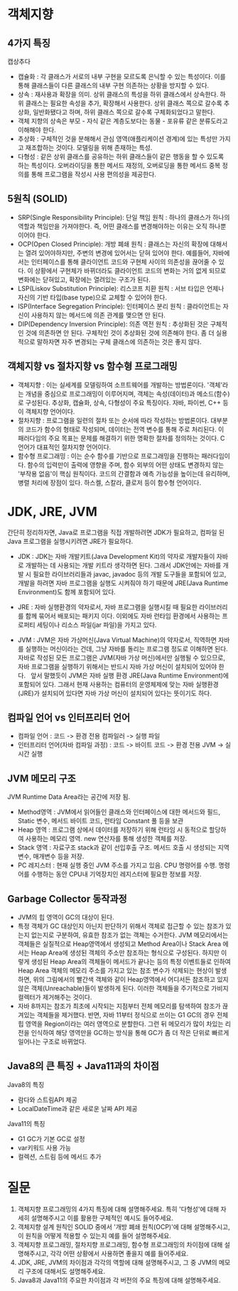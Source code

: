 # 객체지향
## 4가지 특징
캡상추다  
- 캡슐화 : 각 클래스가 서로의 내부 구현을 모르도록 은닉할 수 있는 특성이다. 이를 통해 클래스들이 다른 클래스의 내부 구현 의존하는 상황을 방지할 수 있다. 
- 상속 : 재사용과 확장을 의미. 상위 클래스의 특성을 하위 클래스에서 상속한다. 하위 클래스는 필요한 속성을 추가, 확장해서 사용한다. 상위 클래스 쪽으로 갈수록 추상화, 일반화됐다고 하며, 하위 클래스 쪽으로 갈수록 구체화되었다고 말한다.
- 객체 지향의 상속은 부모 - 자식 같은 계층도보다는 동물 - 포유류 같은 분류도라고 이해해야 한다. 
- 추상화 : 구체적인 것을 분해해서 관심 영역(애플리케이션 경계)에 있는 특성만 가지고 재조합하는 것이다. 모델링을 위해 존재하는 특성. 
- 다형성 : 같은 상위 클래스를 공유하는 하위 클래스들이 같은 행동을 할 수 있도록 하는 특성이다. 오버라이딩을 통한 메서드 재정의, 오버로딩을 통한 메서드 중복 정의를 통해 프로그램을 작성시 사용 편의성을 제공한다. 
## 5원칙 (SOLID)
- SRP(Single Responsibility Principle): 단일 책임 원칙 : 하나의 클래스가 하나의 역할과 책임만을 가져야한다. 즉, 어떤 클래스를 변경해야하는 이유는 오직 하나뿐이어야 한다.
- OCP(Open Closed Principle): 개방 폐쇄 원칙 : 클래스는 자신의 확장에 대해서는 열려 있어야하지만, 주변의 변경에 있어서는 닫혀 있어야 한다. 예를들어, 자바에서는 인터페이스를 통해 클라이언트 코드와 구현체 사이의 의존성을 끊어줄 수 있다. 이 상황에서 구현체가 바뀌더라도 클라이언트 코드의 변화는 거의 없게 되므로 변화에는 닫혀있고, 확장에는 열려있는 구조가 된다. 
- LSP(Liskov Substitution Principle): 리스코프 치환 원칙 : 서브 타입은 언제나 자신의 기반 타입(base type)으로 교체할 수 있어야 한다. 
- ISP(Interface Segregation Principle): 인터페이스 분리 원칙 : 클라이언트는 자신이 사용하지 않는 메서드에 의존 관계를 맺으면 안 된다.
- DIP(Dependency Inversion Principle): 의존 역전 원칙 : 추상화된 것은 구체적인 것에 의존하면 안 된다. 구체적인 것이 추상화된 것에 의존해야 한다. 좀 더 실용적으로 말하자면 자주 변경되는 구체 클래스에 의존하는 것은 좋지 않다.

## 객체지향 vs 절차지향 vs 함수형 프로그래밍
- 객체지향 : 이는 실세계를 모델링하여 소프트웨어를 개발하는 방법론이다. '객체'라는 개념을 중심으로 프로그래밍이 이루어지며, 객체는 속성(데이터)과 메소드(함수)로 구성된다. 추상화, 캡슐화, 상속, 다형성이 주요 특징이다. 자바, 파이썬, C++ 등이 객체지향 언어이다.
- 절차지향 : 프로그램을 일련의 절차 또는 순서에 따라 작성하는 방법론이다. 대부분의 코드가 함수의 형태로 작성되며, 데이터는 전역 변수를 통해 주로 처리된다. 이 패러다임의 주요 목표는 문제를 해결하기 위한 명확한 절차를 정의하는 것이다. C 언어가 대표적인 절차지향 언어이다.
- 함수형 프로그래밍 : 이는 순수 함수를 기반으로 프로그래밍을 진행하는 패러다임이다. 함수의 입력만이 출력에 영향을 주며, 함수 외부의 어떤 상태도 변경하지 않는 '부작용 없음'이 핵심 원칙이다. 코드의 간결함과 예측 가능성을 높이는데 유리하며, 병렬 처리에 장점이 있다. 하스켈, 스칼라, 클로저 등이 함수형 언어이다.

# JDK, JRE, JVM
간단히 정리하자면, Java로 프로그램을 직접 개발하려면 JDK가 필요하고, 컴파일 된 Java 프로그램을 실행시키려면 JRE가 필요하다.

- JDK : JDK는 자바 개발키트(Java Development Kit)의 약자로 개발자들이 자바로 개발하는 데 사용되는 개발 키트라 생각하면 된다.
  그래서 JDK안에는 자바를 개발 시 필요한 라이브러리들과 javac, javadoc 등의 개발 도구들을 포함되어 있고, 개발을 하려면 자바 프로그램을 실행도 시켜줘야 하기 때문에 JRE(Java Runtime Environment)도 함께 포함되어 있다.
  
- JRE : 자바 실행환경의 약자로서, 자바 프로그램을 실행시킬 때 필요한 라이브러리를 함께 묶어서 배포되는 패키지 이다. 이외에도 자바 런타임 환경에서 사용하는 프로퍼티 세팅이나 리소스 파일(jar 파일)을 가지고 있다.
  
- JVM : JVM은 자바 가상머신(Java Virtual Machine)의 약자로서, 직역하면 자바를 실행하는 머신이라는 건데, 그냥 자바를 돌리는 프로그램 정도로 이해하면 된다.
  자바로 작성된 모든 프로그램은 JVM(자바 가상 머신)에서만 실행될 수 있으므로, 자바 프로그램을 실행하기 위해서는 반드시 자바 가상 머신이 설치되어 있어야 한다.
 
앞서 말했듯이 JVM은 자바 실행 환경 JRE(Java Runtime Environment)에 포함되어 있다. 그래서 현재 사용하는 컴퓨터의 운영체제에 맞는 자바 실행환경 (JRE)가 설치되어 있다면 자바 가상 머신이 설치되어 있다는 뜻이기도 하다.
## 컴파일 언어 vs 인터프리터 언어
- 컴파일 언어 : 코드 -> 환경 전용 컴파일러 -> 실행 파일 
- 인터프리터 언어(자바 컴파일 과정) : 코드 -> 바이트 코드 -> 환경 전용 JVM -> 실시간 실행 
## JVM 메모리 구조
JVM Runtime Data Area라는 공간에 저장 됨.
- Method영역 : JVM에서 읽어들인 클래스와 인터페이스에 대한 메서드와 필드, Static 변수, 메서드 바이트 코드, 런타임 Constant 풀 등을 보관 
- Heap 영역 : 프로그램 상에서 데이터를 저장하기 위해 런타임 시 동적으로 할당하여 사용하는 메모리 영역. new 연산자를 통해 생성한 객체를 저장.
- Stack 영역 : 자료구조 stack과 같이 선입후출 구조. 메서드 호출 시 생성되는 지역 변수, 매개변수 등을 저장. 
- PC 레지스터 : 현재 실행 중인 JVM 주소를 가지고 있음. CPU 명령어를 수행. 명령어를 수행하는 동안 CPU내 기억장치인 레지스터에 필요한 정보를 저장. 
## Garbage Collector 동작과정
- JVM의 힙 영역이 GC의 대상이 된다.
- 특정 객체가 GC 대상인지 아닌지 판단하기 위해서 객체로 접근할 수 있는 참조가 있는지 없는지로 구분하여, 유효한 참조가 없는 객체는 수거한다.  JVM 메모리에서는 객체들은 실질적으로 Heap영역에서 생성되고 Method Area이나 Stack Area 에서는 Heap Area에 생성된 객체의 주소만 참조하는 형식으로 구성된다.
  하지만 이렇게 생성된 Heap Area의 객체들이 메서드가 끝나는 등의 특정 이벤트들로 인하여 Heap Area 객체의 메모리 주소를 가지고 있는 참조 변수가 삭제되는 현상이 발생하면, 위의 그림에서의 빨간색 객체와 같이 Heap영역에서 어디서든 참조하고 있지 않은 객체(Unreachable)들이 발생하게 된다.
  이러한 객체들을 주기적으로 가비지 컬렉터가 제거해주는 것이다.
- 자바 8까지는 참조가 최초에 시작되는 지점부터 전체 메모리를 탐색하여 참조가 끊겨있는 객체들을 제거했다. 반면, 자바 11부터 정식으로 쓰이는 G1 GC의 경우 전체 힙 영역을 Region이라는 여러 영역으로 분할한다. 그런 뒤 메모리가 많이 차있는 리전을 인식하여 해당 영역만을 GC하는 방식을 통해 GC가 좀 더 작은 단위로 빠르게 일어나는 구조로 바뀌었다.   
## Java8의 큰 특징 + Java11과의 차이점
Java8의 특징
- 람다와 스트림API 제공
- LocalDateTime과 같은 새로운 날짜 API 제공

Java11의 특징
- G1 GC가 기본 GC로 설정
- var키워드 사용 가능
- 컬렉션, 스트림 등에 메서드 추가
# 질문
1. 객체지향 프로그래밍의 4가지 특징에 대해 설명해주세요. 특히 '다형성'에 대해 자세히 설명해주시고 이를 활용한 구체적인 예시도 들어주세요.
2. 객체지향 설계 원칙인 SOLID 중에서 '개방 폐쇄 원칙(OCP)'에 대해 설명해주시고, 이 원칙을 어떻게 적용할 수 있는지 예를 들어 설명해주세요.
3. 객체지향 프로그래밍, 절차지향 프로그래밍, 함수형 프로그래밍의 차이점에 대해 설명해주시고, 각각 어떤 상황에서 사용하면 좋을지 예를 들어주세요.
4. JDK, JRE, JVM의 차이점과 각각의 역할에 대해 설명해주시고, 그 중 JVM의 메모리 구조에 대해서도 설명해주세요.
5. Java8과 Java11의 주요한 차이점과 각 버전의 주요 특징에 대해 설명해주세요.